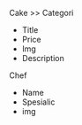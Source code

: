 Cake >> Categori
  - Title
  - Price
  - Img
  - Description






Chef 
 - Name
 - Spesialic
 - img 
